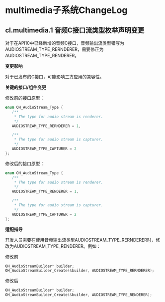 # multimedia子系统ChangeLog

## cl.multimedia.1 音频C接口流类型枚举声明变更

对于在API10中已经新增的音频C接口，音频输出流类型错写为AUDIOSTREAM_TYPE_RERNDERER，需要修正为AUDIOSTREAM_TYPE_RENDERER。

**变更影响**

对于已发布的C接口，可能影响三方应用的兼容性。

**关键的接口/组件变更**

修改前的接口原型：

 ```C
enum OH_AudioStream_Type {
    /**
     * The type for audio stream is renderer.
     */
    AUDIOSTREAM_TYPE_RERNDERER = 1,

    /**
     * The type for audio stream is capturer.
     */
    AUDIOSTREAM_TYPE_CAPTURER = 2
};
 ```

修改后的接口原型：

 ```C
enum OH_AudioStream_Type {
    /**
     * The type for audio stream is renderer.
     */
    AUDIOSTREAM_TYPE_RENDERER = 1,

    /**
     * The type for audio stream is capturer.
     */
    AUDIOSTREAM_TYPE_CAPTURER = 2
};
 ```

**适配指导**

开发人员需要在使用音频输出流类型AUDIOSTREAM_TYPE_RERNDERER时，修改为AUDIOSTREAM_TYPE_RENDERER。例如：

修改前

```C
OH_AudioStreamBuilder* builder;
OH_AudioStreamBuilder_Create(&builder, AUDIOSTREAM_TYPE_RERNDERER);
```

修改后

```C
OH_AudioStreamBuilder* builder;
OH_AudioStreamBuilder_Create(&builder, AUDIOSTREAM_TYPE_RENDERER);
```


